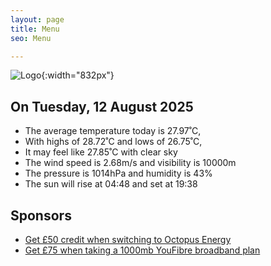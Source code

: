 ```yaml
---
layout: page
title: Menu
seo: Menu

---
```


![Logo](/images/logo.jpg){:width="832px"}

<!-- weather_marker starts -->
## On Tuesday, 12 August 2025

- The average temperature today is 27.97˚C,
- With highs of 28.72˚C and lows of 26.75˚C,
- It may feel like 27.85˚C with clear sky
- The wind speed is 2.68m/s and visibility is 10000m
- The pressure is 1014hPa and humidity is 43%
- The sun will rise at 04:48 and set at 19:38

<!-- weather_marker ends -->

## Sponsors

- [Get £50 credit when switching to Octopus Energy](https://bit.ly/3oD1nnS)
- [Get £75 when taking a 1000mb YouFibre broadband plan](https://aklam.io/91zWhU?)

